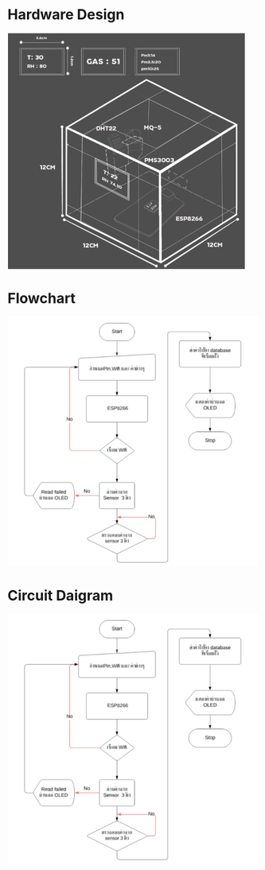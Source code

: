 # Hardware Design

![Hardware Design](images/Hardware.jpg)

# Flowchart

![FlowchartMircro](images/FlowchartMircro.jpg)

# Circuit Daigram
![CircuitDaigram](images/FlowchartMircro.jpg)

